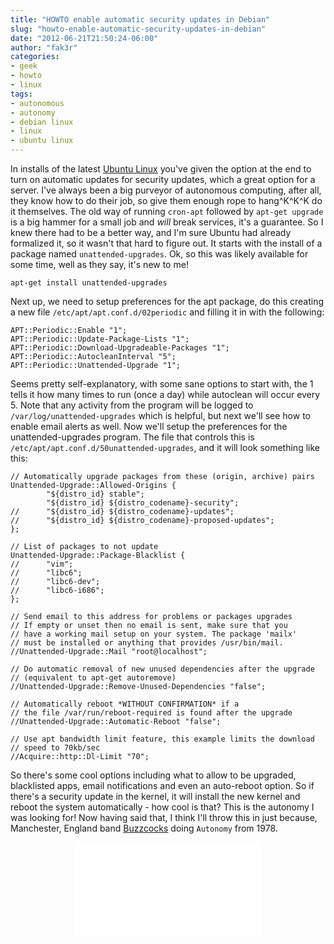 ```yaml
---
title: "HOWTO enable automatic security updates in Debian"
slug: "howto-enable-automatic-security-updates-in-debian"
date: "2012-06-21T21:50:24-06:00"
author: "fak3r"
categories:
- geek
- howto
- linux
tags:
- autonomous
- autonomy
- debian linux
- linux
- ubuntu linux
---
```


In installs of the latest [Ubuntu Linux](http://ubuntu.com) you've given the option at the end to turn on automatic updates for security updates, which a great option for a server. I've always been a big purveyor of autonomous computing, after all, they know how to do their job, so give them enough rope to hang^K^K^K do it themselves. The old way of running `cron-apt` followed by `apt-get upgrade` is a big hammer for a small job and _will_ break services, it's a guarantee. So I knew there had to be a better way, and I'm sure Ubuntu had already formalized it, so it wasn't that hard to figure out. It starts with the install of a package named `unattended-upgrades`. Ok, so this was likely available for some time, well as they say, it's new to me!
<!-- more -->

    
    apt-get install unattended-upgrades


Next up, we need to setup preferences for the apt package, do this creating a new file `/etc/apt/apt.conf.d/02periodic` and filling it in with the following:

    
    APT::Periodic::Enable "1";
    APT::Periodic::Update-Package-Lists "1";
    APT::Periodic::Download-Upgradeable-Packages "1";
    APT::Periodic::AutocleanInterval "5";
    APT::Periodic::Unattended-Upgrade "1";


Seems pretty self-explanatory, with some sane options to start with, the 1 tells it how many times to run (once a day) while autoclean will occur every 5. Note that any activity from the program will be logged to `/var/log/unattended-upgrades` which is helpful, but next we'll see how to enable email alerts as well. Now we'll setup the preferences for the unattended-upgrades program. The file that controls this is `/etc/apt/apt.conf.d/50unattended-upgrades`, and it will look something like this:

    
    // Automatically upgrade packages from these (origin, archive) pairs
    Unattended-Upgrade::Allowed-Origins {
            "${distro_id} stable";
            "${distro_id} ${distro_codename}-security";
    //      "${distro_id} ${distro_codename}-updates";
    //      "${distro_id} ${distro_codename}-proposed-updates";
    };
    
    // List of packages to not update
    Unattended-Upgrade::Package-Blacklist {
    //      "vim";
    //      "libc6";
    //      "libc6-dev";
    //      "libc6-i686";
    };
    
    // Send email to this address for problems or packages upgrades
    // If empty or unset then no email is sent, make sure that you
    // have a working mail setup on your system. The package 'mailx'
    // must be installed or anything that provides /usr/bin/mail.
    //Unattended-Upgrade::Mail "root@localhost";
    
    // Do automatic removal of new unused dependencies after the upgrade
    // (equivalent to apt-get autoremove)
    //Unattended-Upgrade::Remove-Unused-Dependencies "false";
    
    // Automatically reboot *WITHOUT CONFIRMATION* if a
    // the file /var/run/reboot-required is found after the upgrade
    //Unattended-Upgrade::Automatic-Reboot "false";
    
    // Use apt bandwidth limit feature, this example limits the download
    // speed to 70kb/sec
    //Acquire::http::Dl-Limit "70";


So there's some cool options including what to allow to be upgraded, blacklisted apps, email notifications and even an auto-reboot option. So if there's a security update in the kernel, it will install the new kernel and reboot the system automatically - how cool is that? This is the autonomy I was looking for! Now having said that, I think I'll throw this in just because, Manchester, England band [Buzzcocks](https://en.wikipedia.org/wiki/Buzzcocks) doing `Autonomy` from 1978.

<div align="center">
<iframe width=”640” height=”360” src=”https://www.youtube-nocookie.com/embed/J7HJXCYPCuU” frameborder=”0” allowfullscreen></iframe>
</div>
